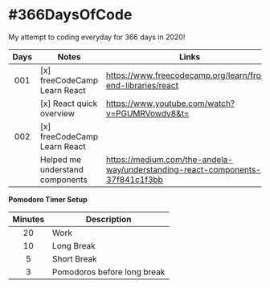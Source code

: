 # #366DaysOfCode

My attempt to coding everyday for 366 days in 2020!

| Days | Notes                           | Links                                                                         | Pomodoros |
| :--: | ------------------------------- | ----------------------------------------------------------------------------- | :-------: |
| 001  | [x] freeCodeCamp Learn React    | https://www.freecodecamp.org/learn/front-end-libraries/react                  |     6     |
|      | [x] React quick overview        | https://www.youtube.com/watch?v=PGUMRVowdv8&t=                                |           |
| 002  | [x] freeCodeCamp Learn React    |                                                                               |           |
|      | Helped me understand components | https://medium.com/the-andela-way/understanding-react-components-37f841c1f3bb |           |

**Pomodoro Timer Setup**

| Minutes | Description                 |
| :-----: | --------------------------- |
|   20    | Work                        |
|   10    | Long Break                  |
|    5    | Short Break                 |
|    3    | Pomodoros before long break |
